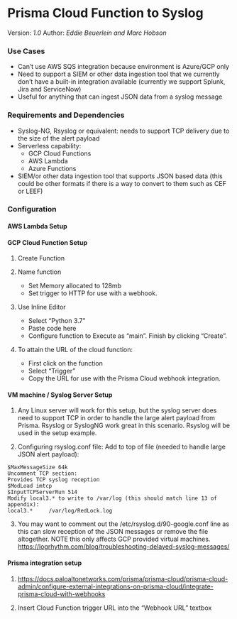 # Prisma Cloud Function to Syslog 

Version: *1.0*
Author: *Eddie Beuerlein and Marc Hobson*

### Use Cases
- Can’t use AWS SQS integration because environment is Azure/GCP only
- Need to support a SIEM or other data ingestion tool that we currently don’t have a built-in integration available (currently we support Splunk, Jira and ServiceNow)
- Useful for anything that can ingest JSON data from a syslog message


### Requirements and Dependencies
- Syslog-NG, Rsyslog or equivalent: needs to support TCP delivery due to the size of the alert payload
- Serverless capability:
     - GCP Cloud Functions
     - AWS Lambda
     - Azure Functions
- SIEM/or other data ingestion tool that supports JSON based data (this could be other formats if there is a way to convert to them such as CEF or LEEF)


### Configuration
#### AWS Lambda Setup

#### GCP Cloud Function Setup

1. Create Function

2. Name function 
   - Set Memory allocated to 128mb
   - Set trigger to HTTP for use with a webhook.

3. Use Inline Editor 
   - Select “Python 3.7” 
   - Paste code here 
   - Configure function to Execute as “main”. Finish by clicking “Create”.

4. To attain the URL of the cloud function:
   - First click on the function
   - Select “Trigger” 
   - Copy the URL for use with the Prisma Cloud webhook integration.

#### VM machine / Syslog Server Setup

1. Any Linux server will work for this setup, but the syslog server does need to support TCP in order to handle the large alert payload from Prisma.  Rsyslog or SyslogNG work great in this scenario.  Rsyslog will be used in the setup example.

2. Configuring rsyslog.conf file:
Add to top of file (needed to handle large JSON alert payload):
```
$MaxMessageSize 64k
Uncomment TCP section:
Provides TCP syslog reception
$ModLoad imtcp
$InputTCPServerRun 514
Modify local3.* to write to /var/log (this should match line 13 of appendix):
local3.*     /var/log/RedLock.log  
```
3. You may want to comment out the /etc/rsyslog.d/90-google.conf line as this can slow reception of the JSON messages or remove the file altogether.  NOTE this only affects GCP provided virtual machines. https://logrhythm.com/blog/troubleshooting-delayed-syslog-messages/

#### Prisma integration setup
1. https://docs.paloaltonetworks.com/prisma/prisma-cloud/prisma-cloud-admin/configure-external-integrations-on-prisma-cloud/integrate-prisma-cloud-with-webhooks

2. Insert Cloud Function trigger URL into the “Webhook URL” textbox

